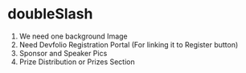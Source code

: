 # doubleSlash

1. We need one background Image
2. Need Devfolio Registration Portal (For linking it to Register button)
3. Sponsor and Speaker Pics
4. Prize Distribution or Prizes Section
